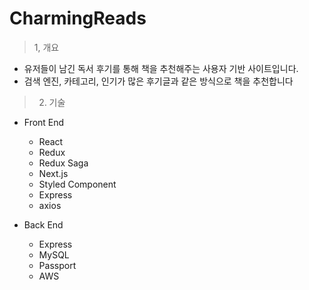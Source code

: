 # CharmingReads

> 1, 개요
* 유저들이 남긴 독서 후기를 통해 책을 추천해주는 사용자 기반 사이트입니다.
* 검색 엔진, 카테고리, 인기가 많은 후기글과 같은 방식으로 책을 추천합니다

> 2. 기술
* Front End
  * React
  * Redux
  * Redux Saga
  * Next.js
  * Styled Component
  * Express
  * axios
  
* Back End
  * Express
  * MySQL
  * Passport
  * AWS
